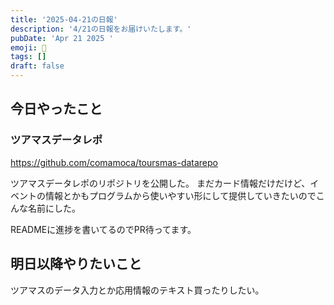 ```yaml
---
title: '2025-04-21の日報'
description: '4/21の日報をお届けいたします。'
pubDate: 'Apr 21 2025 '
emoji: 🦊
tags: []
draft: false
---
```


## 今日やったこと

### ツアマスデータレポ

https://github.com/comamoca/toursmas-datarepo

ツアマスデータレポのリポジトリを公開した。
まだカード情報だけだけど、イベントの情報とかもプログラムから使いやすい形にして提供していきたいのでこんな名前にした。

READMEに進捗を書いてるのでPR待ってます。

## 明日以降やりたいこと

ツアマスのデータ入力とか応用情報のテキスト買ったりしたい。
